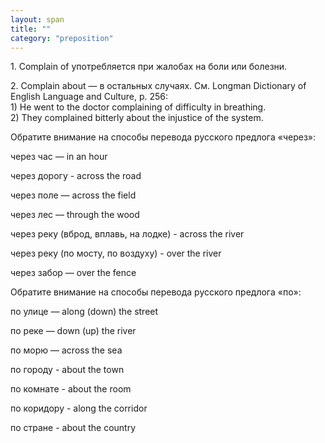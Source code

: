 ```yaml
---
layout: span
title: ""
category: "preposition"
---
```

<section class='rules'><span><p>1. Complain of употребляется при жалобах на боли или болезни.</p>
<p>2. Complain about — в остальных случаях. См. Longman Dictionary of English Language and Culture, p. 256:<br>
1) He went to the doctor complaining of difficulty in breathing. <br>
2) They complained bitterly about the injustice of the system.</p>
<p>Обратите внимание на способы перевода русского предлога «через»:</p>
<p>через час — in an hour</p>
<p>через дорогу -  across the road</p>
<p>через поле — across the field</p>
<p>через лес — through the wood</p>
<p>через реку (вброд, вплавь, на лодке) - across the river</p>
<p>через реку (по мосту, по воздуху) -  over the river</p>
<p> через забор — over the fence</p>
<p>Обратите внимание на способы перевода русского предлога «по»:</p>
<p>по улице — along (down) the street</p>
<p>по реке — down (up) the river</p>
<p>по морю — across the sea</p>
<p>по городу -   about the town</p>
<p>по комнате -  about the room</p>
<p>по коридору -  along the corridor</p>
<p>по стране - about the country</p></span></section>